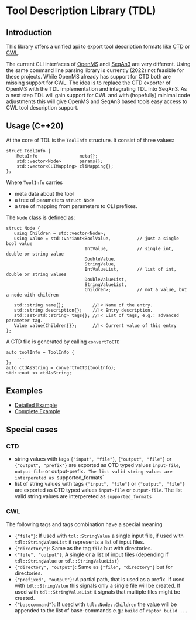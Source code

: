# Tool Description Library (TDL)

## Introduction
This library offers a unified api to export tool description formats like [CTD](https://github.com/WorkflowConversion/CTDSchema) or [CWL](https://www.commonwl.org/).

The current CLI interfaces of [OpenMS](https://openms.de/) andi [SeqAn3](https://github.com/seqan/seqan3/) are very different. Using the same command line parsing library is currently (2022) not feasible for these projects.
While OpenMS already has support for CTD both are missing support for CWL. The idea is to replace the CTD exporter of OpenMS with the TDL implementation and integrating TDL into SeqAn3. As a next step TDL will gain support for CWL and with (hopefully) minimal code adjustments this
will give OpenMS and SeqAn3 based tools easy access to CWL tool description support.

## Usage (C++20)
At the core of TDL is the `ToolInfo` structure. It consist of three values:
```
struct ToolInfo {
    MetaInfo                meta{};
    std::vector<Node>       params{};
    std::vector<CLIMapping> cliMapping{};
};
```

Where `ToolInfo` carries
  - meta data about the tool
  - a tree of parameters `struct Node`
  - a tree of mapping from parameters to CLI prefixes.

The `Node` class is defined as:
 ```
struct Node {
    using Children = std::vector<Node>;
    using Value = std::variant<BoolValue,          // just a single bool value
                               IntValue,           // single int, double or string value
                               DoubleValue,
                               StringValue,
                               IntValueList,       // list of int, double or string values
                               DoubleValueList,
                               StringValueList,
                               Children>;          // not a value, but a node with children

    std::string name{};           //!< Name of the entry.
    std::string description{};    //!< Entry description.
    std::set<std::string> tags{}; //!< List of tags, e.g.: advanced parameter tag.
    Value value{Children{}};      //!< Current value of this entry
};

```

A CTD file is generated by calling `convertToCTD`
```
auto toolInfo = ToolInfo {
    ...
};
auto ctdAsString = convertToCTD(toolInfo);
std::cout << ctdAsString;
```

## Examples
- [Detailed Example](Example01.cpp.md)
- [Complete Example](Example00.cpp.md)

## Special cases
### CTD
  - string values with tags `{"input", "file"}`, `{"output", "file"}` or `{"output", "prefix"}`
    are exported as CTD typed values `input-file`, `output-file` or output-prefix`.
    The list valid string values are interpereted as `supported_formats`
  - list of string values with tags `{"input", "file"}` or `{"output", "file"}`
    are exported as CTD typed values `input-file` or `output-file`.
    The list valid string values are interpereted as `supported_formats`

### CWL
The following tags and tags combination have a special meaning
  - `{"file"}`: If used with `tdl::StringValue` a single input file, if used with `tdl::StringValueList` it represents a list of input files.
  - `{"directory"}`: Same as the tag `file` but with directories.
  - `{"file", "output"}`, A single or a list of input files (depending if `tdl::StringValue` or `tdl::StringValueList`)
  - `{"directory", "output"}`: Same as `{"file", "directory"}` but for directories.
  - `{"prefixed", "output"}`: A partial path, that is used as a prefix. If used with `tdl::StringValue` this signals only a single file will be created.
                              If used with `tdl::StringValueList` it signals that multiple files might be created.
  - `{"basecommand"}`: If used with `tdl::Node::Children` the value will be appended to the list of base-commands e.g.: `build` of `raptor build ...`
